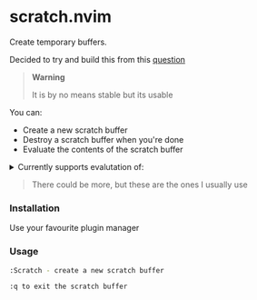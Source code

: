 # scratch.nvim

Create temporary buffers.

Decided to try and build this from this [question](https://vi.stackexchange.com/questions/11310/what-is-a-scratch-window)

> **Warning**
> 
> It is by no means stable but its usable

You can:
- Create a new scratch buffer
- Destroy a scratch buffer when you're done
- Evaluate the contents of the scratch buffer

<details>
<Summary>Currently supports evalutation of:</Summary>

  <details>
  <Summary>Python</Summary>

  ```bash
  :w !python
  ```
  </details>
  <details>
  <Summary>JavaScript</Summary>

  ```bash
  :w !node
  ```
  </details>

  <details>
  <Summary>TypeScript</Summary>

  ```bash
  :w !npx ts-node
  ```
  </details>
</details>

> There could be more, but these are the ones I usually use

### Installation
Use your favourite plugin manager

### Usage
```bash
:Scratch - create a new scratch buffer

:q to exit the scratch buffer
```
